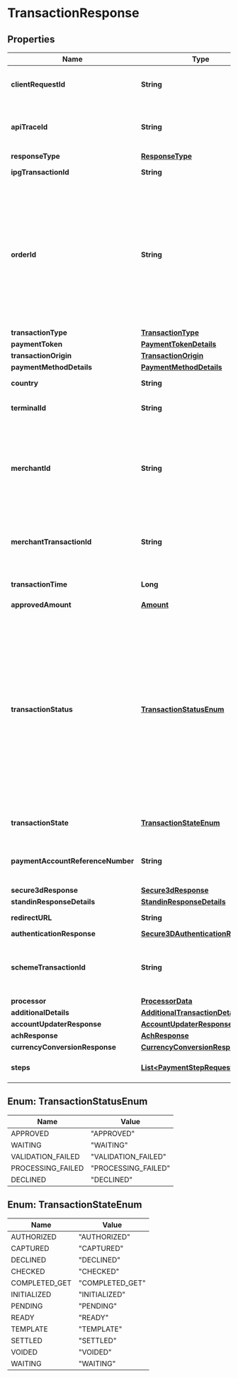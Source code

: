 

# TransactionResponse

## Properties

Name | Type | Description | Notes
------------ | ------------- | ------------- | -------------
**clientRequestId** | **String** | Echoes back the value in the request header for tracking. |  [optional]
**apiTraceId** | **String** | Request identifier in API, can be used to request logs from the support team. |  [optional]
**responseType** | [**ResponseType**](ResponseType.md) |  |  [optional]
**ipgTransactionId** | **String** | The response transaction ID. |  [optional]
**orderId** | **String** | Note - Client Order ID if supplied by client. If not supplied by client, IPG will generate. The first 12 alphanumeric digits are passed down to Fiserv Enterprise reporting tool, Clientline and Data File Manager (DFM). |  [optional]
**transactionType** | [**TransactionType**](TransactionType.md) |  |  [optional]
**paymentToken** | [**PaymentTokenDetails**](PaymentTokenDetails.md) |  |  [optional]
**transactionOrigin** | [**TransactionOrigin**](TransactionOrigin.md) |  |  [optional]
**paymentMethodDetails** | [**PaymentMethodDetails**](PaymentMethodDetails.md) |  |  [optional]
**country** | **String** | Country of the card issuer. |  [optional]
**terminalId** | **String** | The terminal that is processing the transaction. |  [optional]
**merchantId** | **String** | The unique (on Acquirer level) mechant ID. Usually this value has been chosen from the merchant itself and will be used in communication with the endpoint. |  [optional]
**merchantTransactionId** | **String** | The unique merchant transaction ID from the request header, if supplied. |  [optional]
**transactionTime** | **Long** | The transaction time in seconds since epoch. |  [optional]
**approvedAmount** | [**Amount**](Amount.md) |  |  [optional]
**transactionStatus** | [**TransactionStatusEnum**](#TransactionStatusEnum) | Represents the status of a transaction immediately following the original processing request. This value is not stored for the transaction and is only available in the response when the transaction is processed. TransactionStatus is not returned on either the transaction inquiry or on the order inquiry. |  [optional]
**transactionState** | [**TransactionStateEnum**](#TransactionStateEnum) | Shows the state of the current transaction. |  [optional]
**paymentAccountReferenceNumber** | **String** | Payment Account Reference Number from response, if supplied. |  [optional]
**secure3dResponse** | [**Secure3dResponse**](Secure3dResponse.md) |  |  [optional]
**standinResponseDetails** | [**StandinResponseDetails**](StandinResponseDetails.md) |  |  [optional]
**redirectURL** | **String** | The endpoint redirection URL. |  [optional]
**authenticationResponse** | [**Secure3DAuthenticationResponse**](Secure3DAuthenticationResponse.md) |  |  [optional]
**schemeTransactionId** | **String** | The transaction ID received from schemes for the initial transaction of card on file flows. |  [optional]
**processor** | [**ProcessorData**](ProcessorData.md) |  |  [optional]
**additionalDetails** | [**AdditionalTransactionDetails**](AdditionalTransactionDetails.md) |  |  [optional]
**accountUpdaterResponse** | [**AccountUpdaterResponse**](AccountUpdaterResponse.md) |  |  [optional]
**achResponse** | [**AchResponse**](AchResponse.md) |  |  [optional]
**currencyConversionResponse** | [**CurrencyConversionResponse**](CurrencyConversionResponse.md) |  |  [optional]
**steps** | [**List&lt;PaymentStepRequest&gt;**](PaymentStepRequest.md) | Steps to be performed by the payer. |  [optional]



## Enum: TransactionStatusEnum

Name | Value
---- | -----
APPROVED | &quot;APPROVED&quot;
WAITING | &quot;WAITING&quot;
VALIDATION_FAILED | &quot;VALIDATION_FAILED&quot;
PROCESSING_FAILED | &quot;PROCESSING_FAILED&quot;
DECLINED | &quot;DECLINED&quot;



## Enum: TransactionStateEnum

Name | Value
---- | -----
AUTHORIZED | &quot;AUTHORIZED&quot;
CAPTURED | &quot;CAPTURED&quot;
DECLINED | &quot;DECLINED&quot;
CHECKED | &quot;CHECKED&quot;
COMPLETED_GET | &quot;COMPLETED_GET&quot;
INITIALIZED | &quot;INITIALIZED&quot;
PENDING | &quot;PENDING&quot;
READY | &quot;READY&quot;
TEMPLATE | &quot;TEMPLATE&quot;
SETTLED | &quot;SETTLED&quot;
VOIDED | &quot;VOIDED&quot;
WAITING | &quot;WAITING&quot;



